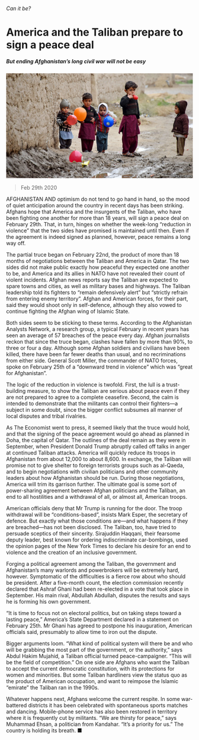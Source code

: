 ###### Can it be?

# America and the Taliban prepare to sign a peace deal 

##### But ending Afghanistan’s long civil war will not be easy 

![image](images/20200229_ASP002_0.jpg) 

> Feb 29th 2020 

AFGHANISTAN AND optimism do not tend to go hand in hand, so the mood of quiet anticipation around the country in recent days has been striking. Afghans hope that America and the insurgents of the Taliban, who have been fighting one another for more than 18 years, will sign a peace deal on February 29th. That, in turn, hinges on whether the week-long “reduction in violence” that the two sides have promised is maintained until then. Even if the agreement is indeed signed as planned, however, peace remains a long way off.

The partial truce began on February 22nd, the product of more than 18 months of negotiations between the Taliban and America in Qatar. The two sides did not make public exactly how peaceful they expected one another to be, and America and its allies in NATO have not revealed their count of violent incidents. Afghan news reports say the Taliban are expected to spare towns and cities, as well as military bases and highways. The Taliban leadership told its fighters to “remain defensively alert” but “strictly refrain from entering enemy territory”. Afghan and American forces, for their part, said they would shoot only in self-defence, although they also vowed to continue fighting the Afghan wing of Islamic State.


Both sides seem to be sticking to these terms. According to the Afghanistan Analysts Network, a research group, a typical February in recent years has seen an average of 57 breaches of the peace every day. Afghan journalists reckon that since the truce began, clashes have fallen by more than 90%, to three or four a day. Although some Afghan soldiers and civilians have been killed, there have been far fewer deaths than usual, and no recriminations from either side. General Scott Miller, the commander of NATO forces, spoke on February 25th of a “downward trend in violence” which was “great for Afghanistan”.

The logic of the reduction in violence is twofold. First, the lull is a trust-building measure, to show the Taliban are serious about peace even if they are not prepared to agree to a complete ceasefire. Second, the calm is intended to demonstrate that the militants can control their fighters—a subject in some doubt, since the bigger conflict subsumes all manner of local disputes and tribal rivalries.

As The Economist went to press, it seemed likely that the truce would hold, and that the signing of the peace agreement would go ahead as planned in Doha, the capital of Qatar. The outlines of the deal remain as they were in September, when President Donald Trump abruptly called off talks in anger at continued Taliban attacks. America will quickly reduce its troops in Afghanistan from about 12,000 to about 8,600. In exchange, the Taliban will promise not to give shelter to foreign terrorists groups such as al-Qaeda, and to begin negotiations with civilian politicians and other community leaders about how Afghanistan should be run. During those negotiations, America will trim its garrison further. The ultimate goal is some sort of power-sharing agreement between Afghan politicians and the Taliban, an end to all hostilities and a withdrawal of all, or almost all, American troops.

American officials deny that Mr Trump is running for the door. The troop withdrawal will be “conditions-based”, insists Mark Esper, the secretary of defence. But exactly what those conditions are—and what happens if they are breached—has not been disclosed. The Taliban, too, have tried to persuade sceptics of their sincerity. Sirajuddin Haqqani, their fearsome deputy leader, best known for ordering indiscriminate car-bombings, used the opinion pages of the New York Times to declare his desire for an end to violence and the creation of an inclusive government.

Forging a political agreement among the Taliban, the government and Afghanistan’s many warlords and powerbrokers will be extremely hard, however. Symptomatic of the difficulties is a fierce row about who should be president. After a five-month count, the election commission recently declared that Ashraf Ghani had been re-elected in a vote that took place in September. His main rival, Abdullah Abdullah, disputes the results and says he is forming his own government.

“It is time to focus not on electoral politics, but on taking steps toward a lasting peace,” America’s State Department declared in a statement on February 25th. Mr Ghani has agreed to postpone his inauguration, American officials said, presumably to allow time to iron out the dispute.

Bigger arguments loom. “What kind of political system will there be and who will be grabbing the most part of the government, or the authority,” says Abdul Hakim Mujahid, a Taliban official turned peace-campaigner. “This will be the field of competition.” On one side are Afghans who want the Taliban to accept the current democratic constitution, with its protections for women and minorities. But some Taliban hardliners view the status quo as the product of American occupation, and want to reimpose the Islamic “emirate” the Taliban ran in the 1990s.

Whatever happens next, Afghans welcome the current respite. In some war-battered districts it has been celebrated with spontaneous sports matches and dancing. Mobile-phone service has also been restored in territory where it is frequently cut by militants. “We are thirsty for peace,” says Muhammad Ehsan, a politician from Kandahar. “It’s a priority for us.” The country is holding its breath. ■

